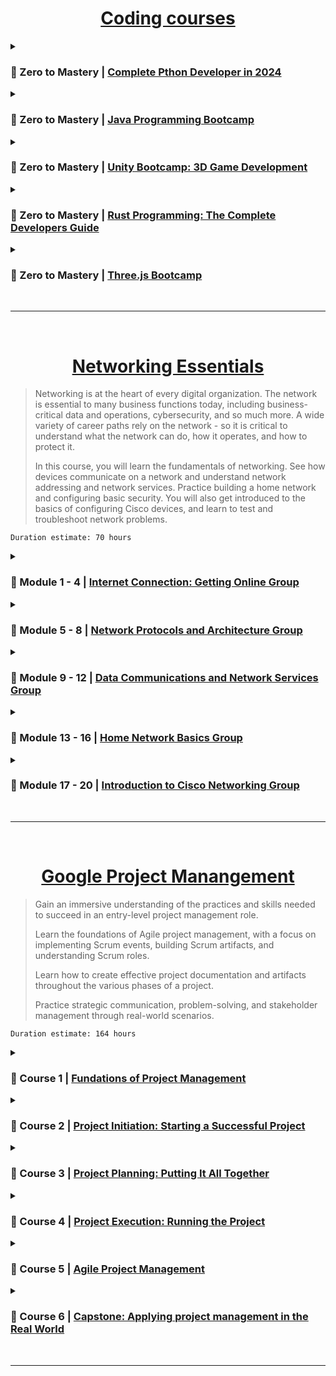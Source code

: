 <!------------------------ //////////////// Coding Courses //////////////// ------------------------------------------------>

<div align="center">

# [Coding courses](https://zerotomastery.io/)

</div>
<details>
<summary> 
  
### 📕 Zero to Mastery | [Complete Pthon Developer in 2024](https://github.com/em1e/Course-notes/blob/main/ztm/PYTHON.md)
</summary>

`Duration estimate: 32 hours of video + 12 Projects`

```
   Module 1: Python Introduction
   Module 2: Python Basics
   Module 3: Python Basics 2
   Module 4: Developer Environment
   Module 5: Advanced Python: Object Orientated Programming
   Module 6: Advanced Python: Functional Programming
   Module 7: Advanced Python: Decorators
   Module 8: Advanced Python: Error Handling
   Module 9: Advanced Python: Generators
   Module 10: Modules In Python
   Module 11: Debugging In Python
   Module 12: File I/O
   Module 13: Regular Expressions
   Module 14: Testing In Python
   Module 15: Career Of A Python Developer
   Module 16: Scripting With Python
   Module 17: Scraping Data with Python
   Module 18: Web Development with Python
   Module 19: Automation/Testing
   Module 20: Machine Learning + Data Science
```
</details>
<details>
<summary> 
  
### 📗 Zero to Mastery | [Java Programming Bootcamp](https://github.com/em1e/Course-notes/blob/main/ztm/JAVA.md)
</summary>

`Duration estimate: 32 hours of video + 4 Projects`

```
   Module 1: Welcome to Java (the language)!
   Module 2: Java Application Structure
   Module 3: Working with Variables and Arrays
   Module 4: Primitives vs. Objects
   Module 5: Control Flow
   Module 6: Writing & Using Methods in Java
   Module 7: Access Modifiers and Static
   Module 8: Working with Text Variables (String and StringBuilder)
   Module 9: Working with Dates & Times
   Module 10: Object Oriented Programming (OOP)
   Module 11: Constructors
   Module 12: Enums
   Module 13: Interfaces and Abstract Classes
   Module 14: Generics and Collections
   Module 15: Exceptions
   Module 16: Reading and Writing Files
   Module 17: Lambda Expressions and Functional Interfaces
   Module 18: Functional Programming
   Module 19: The Java Memory
   Module 20: Concurrency and Multithreading
```
</details>
<details>
<summary> 
  
### 📘 Zero to Mastery | [Unity Bootcamp: 3D Game Development](https://github.com/em1e/Course-notes/blob/main/ztm/UNITY.md)
</summary>

`Duration estimate: 26 hours of video + 1 Project`

```
   Module 1: Getting Started
   Module 2: Unity Fundamentals
   Module 3: Designing a Scene
   Module 4: Getting Started with C#
   Module 5: Player Movement
   Module 6: Intermediate C#
   Module 7: AI Movement
   Module 8: Patrolling with Splines
   Module 9: Player & Enemy Stats
   Module 10: Animation
   Module 11: Combat
   Module 12: User Interfaces
   Module 13: Dialogue
   Module 14: Quests & Rewards
   Module 15: Scene Management
   Module 16: Saving
   Module 17: Camera, Lights, Action!
   Module 18: Audio
   Module 19: Polishing the Game
   Module 20: Publishing a Game
```
</details>
<details>
<summary> 
  
### 📙 Zero to Mastery | [Rust Programming: The Complete Developers Guide](https://github.com/em1e/Course-notes/blob/main/ztm/RUST.md)
</summary>

`Duration estimate: 20 hours of video + 2 Projects`

```
   Module 1: Rust Fundamentals
   Module 2: Making Decisions with Rust
   Module 3: Repetition
   Module 4: Working With Data
   Module 5: Rust's Memory Model
   Module 6: Data Collections
   Module 7: Expanding Knowledge
   Module 8: Fallible Functions
   Module 9: Data Collection: HashMap
   Module 10: Easier Data Management
   Module 11: Managing Code
   Module 12: Milestone Project: Billing Application
   Module 13: Shared Functionality
   Module 14: Lifetimes
   Module 15: Improving Program Reliability
   Module 16: Type Conversions
   Module 17: Parallel Execution
   Module 18: Shared Ownership
   Module 19: Standard Library Tour
   Module 20: Other Language Features
   Module 21: Development Experience
   Module 22: Crate Roundup
   Module 23: Declarative Macros
```
</details>
<details>
<summary> 
  
### 📓 Zero to Mastery | [Three.js Bootcamp](https://github.com/em1e/Course-notes/blob/main/ztm/THREEJS.md)
</summary>

`Duration estimate: 20 hours of video + 2 Projects`

```
   Module 1: Three.js Fundamentals
   Module 2: Hello World (Your First Scene)
   Module 3: Camera
   Module 4: Extra: Resizing and Antialiasing
   Module 5: Manipulating Meshes
   Module 6: Animating Meshes
   Module 7: Mesh - Geometries
   Module 8: Mesh - Materials
   Module 9: Textures
   Module 10: Lighting
   Module 11: Shadows
   Module 12: Solar System
   Module 13: Working with 3D Models
   Module 14: Creating Your Portfolio in Three.js
   Module 15: Portfolio Code Structure
   Module 16: Pre-Loader
   Module 17: Physics
   Module 18: Basic Inputs
   Module 19: Character Physics
   Module 20: Camera Controller
   Module 21: Avatar Body
   Module 22: Animation Controller
   Module 23: Creating an Environment with Blender and Three.js
   Module 24: Handling Interactivity
```
</details>
<br>

***

<br>
<!------------------------ //////////////// NETWORKING ESSENTIALS //////////////// ------------------------------------------------>

<div align="center">

# [Networking Essentials](https://skillsforall.com/course/networking-essentials?courseLang=en-US)

</div>

> Networking is at the heart of every digital organization. The network is essential to many business functions today, including business-critical data and operations, cybersecurity, and so much more. A wide variety of career paths rely on the network - so it is critical to understand what the network can do, how it operates, and how to protect it.
>
> In this course, you will learn the fundamentals of networking. See how devices communicate on a network and understand network addressing and network services. Practice building a home network and configuring basic security. You will also get introduced to the basics of configuring Cisco devices, and learn to test and troubleshoot network problems.

`Duration estimate: 70 hours`

<details>
<summary> 
  
### 📕 Module 1 - 4 | [Internet Connection: Getting Online Group](https://github.com/em1e/course-notes/blob/main/Networking-Essentials/MODULE-1-4.md)
</summary>

```
   Module 1: Communications in a Connected World
   Module 2: Online Connections
   Module 3: Explore Networks with Packet Tracker
   Module 4: Build a Simple Network
```
</details>
<details>
<summary> 
  
### 📗 Module 5 - 8 | [Network Protocols and Architecture Group](https://github.com/em1e/course-notes/blob/main/Networking-Essentials/MODULE-5-8.md)
</summary>

```
   Module 5: Communication Principles
   Module 6: Network Design and the Access Layer
   Module 7: Routing Between Networks
   Module 8: The Internet Protocol
```
</details>
<details>
<summary> 
  
### 📘 Module 9 - 12 | [Data Communications and Network Services Group](https://github.com/em1e/course-notes/blob/main/Networking-Essentials/MODULE-9-12.md)
</summary>

```
   Module 9: Dynamic Addressing with DHCP
   Module 10: IPv4 and IPv6 Address Management
   Module 11: Transport Layer Services
   Module 12: Application Layer Services
```
</details>
<details>
<summary> 
  
### 📙 Module 13 - 16 | [Home Network Basics Group](https://github.com/em1e/course-notes/blob/main/Networking-Essentials/MODULE-13-16.md)
</summary>

```
   Module 13: Build a Home Network
   Module 14: Connect to the Internet
   Module 15: Security Considerations
   Module 16: Configure Network and Device Security
```
</details>
<details>
<summary> 
  
### 📓 Module 17 - 20 | [Introduction to Cisco Networking Group](https://github.com/em1e/course-notes/blob/main/Networking-Essentials/MODULE-17-20.md)
</summary>

```
   Module 17: Cisco Switches and Routers
   Module 18: The Cisco IOS Command Line
   Module 19: Build a Small Cisco Network
   Module 20: Troubleshoot Common Network Problems
```
</details>
<br>

***

<br>
<!------------------------ //////////////// GOOGLE PROJECT MANAGEMNT //////////////// ------------------------------------------------>

<div align="center">

# [Google Project Manangement](https://www.coursera.org/professional-certificates/google-project-management)

</div>

> Gain an immersive understanding of the practices and skills needed to succeed in an entry-level project management role.
>
> Learn the foundations of Agile project management, with a focus on implementing Scrum events, building Scrum artifacts, and understanding Scrum roles.
>
> Learn how to create effective project documentation and artifacts throughout the various phases of a project.
>
> Practice strategic communication, problem-solving, and stakeholder management through real-world scenarios.

`Duration estimate: 164 hours`

<details>
<summary> 
  
### 📕 Course 1 | [Fundations of Project Management](https://github.com/em1e/Course-notes/blob/main/Google-Project-Management/COURSE-1.md)
</summary>

```
   Module 1: Embarking on a career in project management
   Module 2: Becoming an effective project manager
   Module 3: The project managemnt life cycle and methodologies
   Module 4: Organizational structure and culture
```

</details>
<details>
<summary> 
  
### 📗 Course 2 | [Project Initiation: Starting a Successful Project](https://github.com/em1e/Course-notes/blob/main/Google-Project-Management/COURSE-2.md)
</summary>

```
   Module 1: Fundamentals of project initiation
   Module 2: Defining project goals, scope,a nd success criteria
   Module 3: Working effectively with stakeholders
   Module 4: Utilizing resources and tools for project success
```

</details>
<details>
<summary> 
  
### 📘 Course 3 | [Project Planning: Putting It All Together](https://github.com/em1e/Course-notes/blob/main/Google-Project-Management/COURSE-3.md)
</summary>

```
   Module 1: Beginning the planning phase
   Module 2: Building a project plan
   Module 3: Managing budgeting and procurement
   Module 4: Managing risks effectivelly
   Module 5: Organizing communication and documentation
```

</details>
<details>
<summary> 
  
### 📙 Course 4 | [Project Execution: Running the Project](https://github.com/em1e/Course-notes/blob/main/Google-Project-Management/COURSE-4.md)
</summary>

```
   Module 1: Introduction to project execution
   Module 2: Quality management and continuous improvement
   Module 3: Data-imformed decision-making
   Module 4: Leadership and influnecing skills
   Module 5: Effective project communication
   Module 6: Closing a project
```

</details>
<details>
<summary> 
  
### 📓 Course 5 | [Agile Project Management](https://github.com/em1e/Course-notes/blob/main/Google-Project-Management/COURSE-5.md)
</summary>

```
   Module 1: The fundamentals of Agile
   Module 2: Scrum 101
   Module 3: Implementing Scrum
   Module 4: Applying Agie in the organization
```

</details>
<details>
<summary> 
  
### 📔 Course 6 | [Capstone: Applying project management in the Real World](https://github.com/em1e/Course-notes/blob/main/Google-Project-Management/COURSE-6.md)
</summary>

```
   Module 1: Initating a project
   Module 2: Building out a project plan
   Module 3: Maintaining quality
   Module 4: Effective stakeholder communication
```

</details>
<br>

***

<br>
